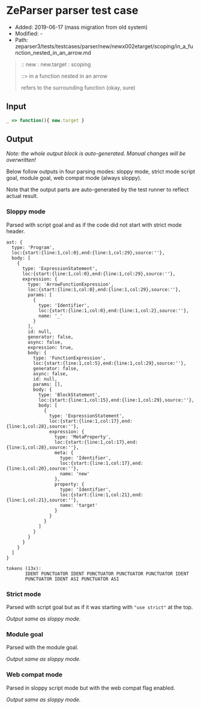 # ZeParser parser test case

- Added: 2019-06-17 (mass migration from old system)
- Modified: -
- Path: zeparser3/tests/testcases/parser/new/newx002etarget/scoping/in_a_function_nested_in_an_arrow.md

> :: new : new.target : scoping
>
> ::> in a function nested in an arrow
>
> refers to the surrounding function (okay, sure)

## Input

`````js
_ => function(){ new.target }
`````

## Output

_Note: the whole output block is auto-generated. Manual changes will be overwritten!_

Below follow outputs in four parsing modes: sloppy mode, strict mode script goal, module goal, web compat mode (always sloppy).

Note that the output parts are auto-generated by the test runner to reflect actual result.

### Sloppy mode

Parsed with script goal and as if the code did not start with strict mode header.

`````
ast: {
  type: 'Program',
  loc:{start:{line:1,col:0},end:{line:1,col:29},source:''},
  body: [
    {
      type: 'ExpressionStatement',
      loc:{start:{line:1,col:0},end:{line:1,col:29},source:''},
      expression: {
        type: 'ArrowFunctionExpression',
        loc:{start:{line:1,col:0},end:{line:1,col:29},source:''},
        params: [
          {
            type: 'Identifier',
            loc:{start:{line:1,col:0},end:{line:1,col:2},source:''},
            name: '_'
          }
        ],
        id: null,
        generator: false,
        async: false,
        expression: true,
        body: {
          type: 'FunctionExpression',
          loc:{start:{line:1,col:5},end:{line:1,col:29},source:''},
          generator: false,
          async: false,
          id: null,
          params: [],
          body: {
            type: 'BlockStatement',
            loc:{start:{line:1,col:15},end:{line:1,col:29},source:''},
            body: [
              {
                type: 'ExpressionStatement',
                loc:{start:{line:1,col:17},end:{line:1,col:28},source:''},
                expression: {
                  type: 'MetaProperty',
                  loc:{start:{line:1,col:17},end:{line:1,col:28},source:''},
                  meta: {
                    type: 'Identifier',
                    loc:{start:{line:1,col:17},end:{line:1,col:20},source:''},
                    name: 'new'
                  },
                  property: {
                    type: 'Identifier',
                    loc:{start:{line:1,col:21},end:{line:1,col:21},source:''},
                    name: 'target'
                  }
                }
              }
            ]
          }
        }
      }
    }
  ]
}

tokens (13x):
       IDENT PUNCTUATOR IDENT PUNCTUATOR PUNCTUATOR PUNCTUATOR IDENT
       PUNCTUATOR IDENT ASI PUNCTUATOR ASI
`````

### Strict mode

Parsed with script goal but as if it was starting with `"use strict"` at the top.

_Output same as sloppy mode._

### Module goal

Parsed with the module goal.

_Output same as sloppy mode._

### Web compat mode

Parsed in sloppy script mode but with the web compat flag enabled.

_Output same as sloppy mode._
